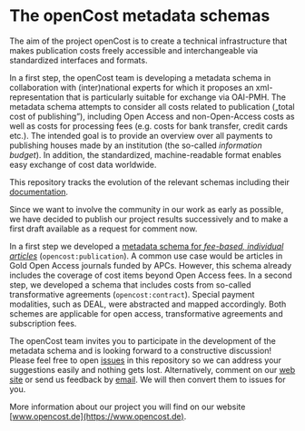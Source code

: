 ﻿<meta http-equiv='Content-Type' content='text/html; charset=utf-8' />
<!-- markdownlint-disable MD003 MD033 MD034 -->

The openCost metadata schemas
=============================

The aim of the project openCost is to create a technical infrastructure that
makes publication costs freely accessible and interchangeable via standardized
interfaces and formats.

In a first step, the openCost team is developing a metadata schema in
collaboration with (inter)national experts for which it proposes an
xml-representation that is particularly suitable for exchange via OAI-PMH. The
metadata schema attempts to consider all costs related to publication („total
cost of publishing”), including Open Access and non-Open-Access costs as well as
costs for processing fees (e.g. costs for bank transfer, credit cards etc.).
The intended goal is to provide an overview over all payments to publishing
houses made by an institution (the so-called _information budget_). In addition,
the standardized, machine-readable format enables easy exchange of cost data
worldwide.

This repository tracks the evolution of the relevant schemas including their
[documentation](https://github.com/opencost-de/opencost/tree/main/doc).

Since we want to involve the community in our work as early as possible, we have
decided to publish our project results successively and to make a first draft
available as a request for comment now.

In a first step we developed a [metadata schema for _fee-based, individual articles_](https://github.com/opencost-de/opencost/blob/main/doc/opencost_article.xsd) (`opencost:publication`).
A common use case would be articles in Gold Open Access journals funded by APCs.
However, this schema already includes the coverage of cost items beyond Open
Access fees. In a second step, we developed a schema that includes costs from
so-called transformative agreements (`opencost:contract`). Special payment modalities, such as DEAL,
were abstracted and mapped accordingly. Both schemes are applicable for open access,
transformative agreements and subscription fees.

The openCost team invites you to participate in the development of the metadata
schema and is looking forward to a constructive discussion! Please feel free to
open [issues](https://github.com/opencost-de/opencost/issues) in this repository so we can address your suggestions easily and
nothing gets lost. Alternatively, comment on our [web site](https://www.opencost.de/) or send us feedback by
[email](mailto:opencost.info@mailman.uni-regensburg.de). We will then convert them to issues for you.

More information about our project you will find on our website [www.opencost.de](https://www.opencost.de).

<!-- vim: spell spelllang=en_gb bomb
-->

